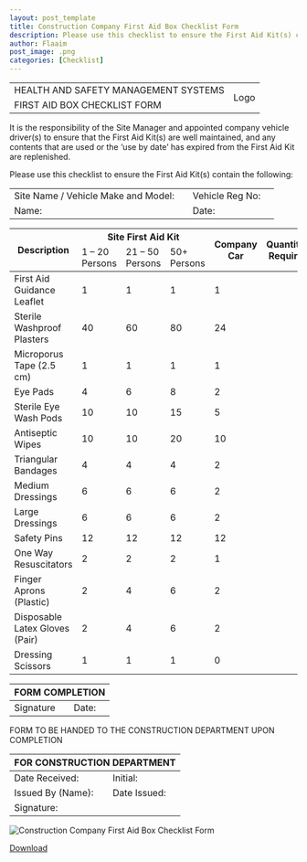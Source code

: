 ```yaml
---
layout: post_template
title: Construction Company First Aid Box Checklist Form
description: Please use this checklist to ensure the First Aid Kit(s) contain the following
author: Flaaim
post_image: .png
categories: [Checklist]
---
```


<table>
<tbody>
  <tr>
    <td>HEALTH AND SAFETY MANAGEMENT SYSTEMS</td>
    <td rowspan="2">Logo </td>
  </tr>
  <tr>
    <td>FIRST AID BOX CHECKLIST FORM</td>
  </tr>
</tbody>
</table>

It is the responsibility of the Site Manager and appointed company vehicle driver(s) to ensure that the First Aid Kit(s) are well maintained, and any contents that are used or the ‘use by date’ has expired from the First Aid Kit are replenished.

Please use this checklist to ensure the First Aid Kit(s) contain the following:

<table>
<tbody>
  <tr>
    <td>Site Name / Vehicle Make and Model: </td>
    <td></td>
    <td>Vehicle Reg No:</td>
    <td></td>
  </tr>
  <tr>
    <td>Name: </td>
    <td></td>
    <td>Date:  </td>
    <td></td>
  </tr>
</tbody>
</table>


<table>
<thead>
  <tr>
    <th rowspan="2">
Description 

</th>
    <th colspan="3">Site First Aid Kit</th>
    <th rowspan="2">Company Car</th>
    <th rowspan="2">Quantity Require</th>
  </tr>
  <tr>
    <td>1 – 20 Persons</td>
    <td>21 – 50 Persons</td>
    <td>50+ Persons</td>
  </tr>
</thead>
<tbody>
  <tr>
    <td>First Aid Guidance Leaflet </td>
    <td>1</td>
    <td>1</td>
    <td>1</td>
    <td>1</td>
    <td></td>
  </tr>
  <tr>
    <td>Sterile Washproof Plasters </td>
    <td>40</td>
    <td>60</td>
    <td>80</td>
    <td>24</td>
    <td></td>
  </tr>
    <tr>
    <td> Microporus Tape (2.5 cm) </td>
    <td>1</td>
    <td>1</td>
    <td>1</td>
    <td>1</td>
    <td></td>
  </tr>
      <tr>
    <td>Eye Pads  </td>
    <td>4</td>
    <td>6</td>
    <td>8</td>
    <td>2</td>
    <td></td>
  </tr>
      <tr>
    <td> Sterile Eye Wash Pods </td>
    <td>10</td>
    <td>10</td>
    <td>15</td>
    <td>5</td>
    <td></td>
  </tr>
      <tr>
    <td>Antiseptic Wipes  </td>
    <td>10</td>
    <td>10</td>
    <td>20</td>
    <td>10</td>
    <td></td>
  </tr>
      <tr>
    <td>Triangular Bandages  </td>
    <td>4</td>
    <td>4</td>
    <td>4</td>
    <td>2</td>
    <td></td>
  </tr>
      <tr>
    <td>Medium Dressings </td>
    <td>6</td>
    <td>6</td>
    <td>6</td>
    <td>2</td>
    <td></td>
  </tr>
      <tr>
    <td>Large Dressings  </td>
    <td>6</td>
    <td>6</td>
    <td>6</td>
    <td>2</td>
    <td></td>
  </tr>
      <tr>
    <td>Safety Pins  </td>
    <td>12</td>
    <td>12</td>
    <td>12</td>
    <td>12</td>
    <td></td>
  </tr>
      <tr>
    <td>One Way Resuscitators  </td>
    <td>2</td>
    <td>2</td>
    <td>2</td>
    <td>1</td>
    <td></td>
  </tr>
      <tr>
    <td> Finger Aprons (Plastic) </td>
    <td>2</td>
    <td>4</td>
    <td>6</td>
    <td>2</td>
    <td></td>
  </tr>
      <tr>
    <td>Disposable Latex Gloves (Pair) </td>
    <td>2</td>
    <td>4</td>
    <td>6</td>
    <td>2</td>
    <td></td>
  </tr>
      <tr>
    <td>Dressing Scissors  </td>
    <td>1</td>
    <td>1</td>
    <td>1</td>
    <td>0</td>
    <td></td>
  </tr>
     
</tbody>
</table>


<table>
<thead>
  <tr>
    <th colspan="4">FORM COMPLETION </th>
  </tr>
</thead>
<tbody>
  <tr>
    <td>Signature</td>
    <td></td>
    <td>Date:  </td>
    <td></td>
  </tr>
</tbody>
</table>

FORM TO BE HANDED TO THE CONSTRUCTION DEPARTMENT UPON COMPLETION 

<table>
<thead>
  <tr>
    <th colspan="4">FOR CONSTRUCTION DEPARTMENT</th>
  </tr>
</thead>
<tbody>
  <tr>
    <td>Date Received: </td>
    <td></td>
    <td>Initial: </td>
    <td></td>
  </tr>
  <tr>
    <td>Issued By (Name): </td>
    <td></td>
    <td>Date Issued:</td>
    <td></td>
  </tr>
  <tr>
    <td>Signature:</td>
    <td colspan="3"></td>
  </tr>
</tbody>
</table>

![Construction Company First Aid Box Checklist Form](https://safetyworkblog.com/assets/template/img/184f9c6e54fbee6f5ef00426bc6e5cef.jpg)

[Download](https://safetyworkblog.com/assets/template/Construction_Company_First_Aid_Box_Checklist_Form.docx)
